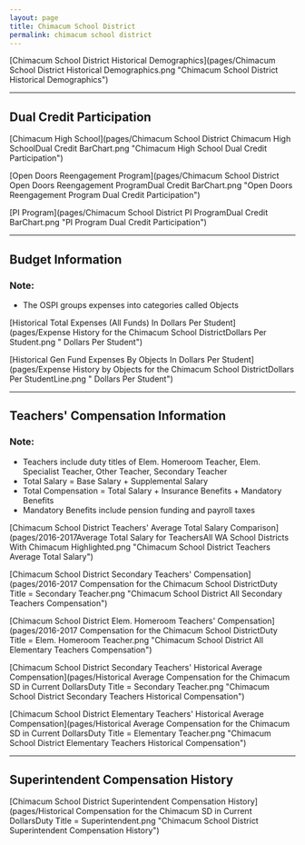 ```yaml
---
layout: page
title: Chimacum School District
permalink: chimacum school district
---
```



[Chimacum School District Historical Demographics](pages/Chimacum School District Historical Demographics.png "Chimacum School District Historical Demographics")

___

## Dual Credit Participation

[Chimacum High School](pages/Chimacum School District Chimacum High SchoolDual Credit BarChart.png "Chimacum High School Dual Credit Participation")

[Open Doors Reengagement Program](pages/Chimacum School District Open Doors Reengagement ProgramDual Credit BarChart.png "Open Doors Reengagement Program Dual Credit Participation")

[PI Program](pages/Chimacum School District PI ProgramDual Credit BarChart.png "PI Program Dual Credit Participation")


___

## Budget Information
### Note:
- The OSPI groups expenses into categories called Objects

[Historical Total Expenses (All Funds) In Dollars Per Student](pages/Expense History for the Chimacum School DistrictDollars Per Student.png " Dollars Per Student")

[Historical Gen Fund Expenses By Objects In Dollars Per Student](pages/Expense History by Objects for the Chimacum School DistrictDollars Per StudentLine.png " Dollars Per Student")


___

## Teachers' Compensation Information
### Note:
- Teachers include duty titles of Elem. Homeroom Teacher, Elem. Specialist Teacher, Other Teacher, Secondary Teacher
- Total Salary = Base Salary + Supplemental Salary
- Total Compensation = Total Salary + Insurance Benefits + Mandatory Benefits
- Mandatory Benefits include pension funding and payroll taxes

[Chimacum School District Teachers' Average Total Salary Comparison](pages/2016-2017Average Total Salary for TeachersAll WA School Districts With Chimacum Highlighted.png "Chimacum School District Teachers Average Total Salary")

[Chimacum School District Secondary Teachers' Compensation](pages/2016-2017 Compensation for the Chimacum School DistrictDuty Title = Secondary Teacher.png "Chimacum School District All Secondary Teachers Compensation")

[Chimacum School District Elem. Homeroom Teachers' Compensation](pages/2016-2017 Compensation for the Chimacum School DistrictDuty Title = Elem. Homeroom Teacher.png "Chimacum School District All Elementary Teachers Compensation")

[Chimacum School District Secondary Teachers' Historical Average Compensation](pages/Historical Average Compensation for the Chimacum SD in Current DollarsDuty Title = Secondary Teacher.png "Chimacum School District Secondary Teachers Historical Compensation")

[Chimacum School District Elementary Teachers' Historical Average Compensation](pages/Historical Average Compensation for the Chimacum SD in Current DollarsDuty Title = Elementary Teacher.png "Chimacum School District Elementary Teachers Historical Compensation")


___

## Superintendent Compensation History

[Chimacum School District Superintendent Compensation History](pages/Historical Compensation for the Chimacum SD in Current DollarsDuty Title = Superintendent.png "Chimacum School District Superintendent Compensation History")

